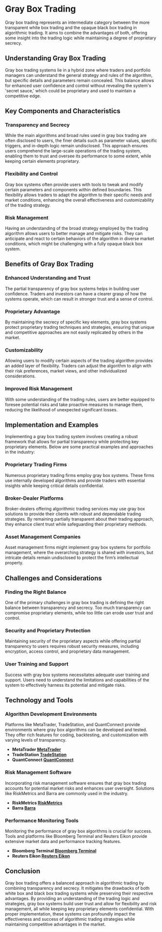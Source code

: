 # Gray Box Trading

Gray box trading represents an intermediate category between the more transparent white box trading and the opaque black box trading in algorithmic trading. It aims to combine the advantages of both, offering some insight into the trading logic while maintaining a degree of proprietary secrecy.

## Understanding Gray Box Trading

Gray box trading systems lie in a hybrid zone where traders and portfolio managers can understand the general strategy and rules of the algorithm, but specific details and parameters remain concealed. This balance allows for enhanced user confidence and control without revealing the system's 'secret sauce,' which could be proprietary and used to maintain a competitive edge.

## Key Components and Characteristics

### Transparency and Secrecy

While the main algorithms and broad rules used in gray box trading are often disclosed to users, the finer details such as parameter values, specific triggers, and in-depth logic remain undisclosed. This approach ensures users comprehend the large-scale operations of the trading system, enabling them to trust and oversee its performance to some extent, while keeping certain elements proprietary.

### Flexibility and Control

Gray box systems often provide users with tools to tweak and modify certain parameters and components within defined boundaries. This flexibility allows traders to adapt the algorithm to their specific needs and market conditions, enhancing the overall effectiveness and customizability of the trading strategy.

### Risk Management

Having an understanding of the broad strategy employed by the trading algorithm allows users to better manage and mitigate risks. They can anticipate and react to certain behaviors of the algorithm in diverse market conditions, which might be challenging with a fully opaque black box system.

## Benefits of Gray Box Trading

### Enhanced Understanding and Trust

The partial transparency of gray box systems helps in building user confidence. Traders and investors can have a clearer grasp of how the systems operate, which can result in stronger trust and a sense of control.

### Proprietary Advantage

By maintaining the secrecy of specific key elements, gray box systems protect proprietary trading techniques and strategies, ensuring that unique and competitive approaches are not easily replicated by others in the market.

### Customizability

Allowing users to modify certain aspects of the trading algorithm provides an added layer of flexibility. Traders can adjust the algorithm to align with their risk preferences, market views, and other individualized considerations.

### Improved Risk Management

With some understanding of the trading rules, users are better equipped to foresee potential risks and take proactive measures to manage them, reducing the likelihood of unexpected significant losses.

## Implementation and Examples

Implementing a gray box trading system involves creating a robust framework that allows for partial transparency while protecting key proprietary elements. Below are some practical examples and approaches in the industry:

### Proprietary Trading Firms

Numerous proprietary trading firms employ gray box systems. These firms use internally developed algorithms and provide traders with essential insights while keeping critical details confidential.

### Broker-Dealer Platforms

Broker-dealers offering algorithmic trading services may use gray box solutions to provide their clients with robust and dependable trading strategies. By remaining partially transparent about their trading approach, they enhance client trust while safeguarding their proprietary methods.

### Asset Management Companies

Asset management firms might implement gray box systems for portfolio management, where the overarching strategy is shared with investors, but intricate details remain undisclosed to protect the firm’s intellectual property.

## Challenges and Considerations

### Finding the Right Balance

One of the primary challenges in gray box trading is defining the right balance between transparency and secrecy. Too much transparency can compromise proprietary elements, while too little can erode user trust and control.

### Security and Proprietary Protection

Maintaining security of the proprietary aspects while offering partial transparency to users requires robust security measures, including encryption, access control, and proprietary data management.

### User Training and Support

Success with gray box systems necessitates adequate user training and support. Users need to understand the limitations and capabilities of the system to effectively harness its potential and mitigate risks.

## Technology and Tools

### Algorithm Development Environments

Platforms like MetaTrader, TradeStation, and QuantConnect provide environments where gray box algorithms can be developed and tested. They offer rich features for coding, backtesting, and customization with varying levels of transparency.

- **MetaTrader [MetaTrader](https://www.metatrader4.com/)**
- **TradeStation [TradeStation](https://www.tradestation.com/)**
- **QuantConnect [QuantConnect](https://www.quantconnect.com/)**

### Risk Management Software

Incorporating risk management software ensures that gray box trading accounts for potential market risks and enhances user oversight. Solutions like RiskMetrics and Barra are commonly used in the industry.

- **RiskMetrics [RiskMetrics](https://www.msci.com/riskmetrics)**
- **Barra [Barra](https://www.msci.com/analytics/barra)**

### Performance Monitoring Tools

Monitoring the performance of gray box algorithms is crucial for success. Tools and platforms like Bloomberg Terminal and Reuters Eikon provide extensive market data and performance tracking features.

- **Bloomberg Terminal [Bloomberg Terminal](https://www.bloomberg.com/professional/solution/bloomberg-terminal/)**
- **Reuters Eikon [Reuters Eikon](https://eikon.thomsonreuters.com/index.html)**

## Conclusion

Gray box trading offers a balanced approach in algorithmic trading by combining transparency and secrecy. It mitigates the drawbacks of both white box and black box trading systems while preserving their respective advantages. By providing an understanding of the trading logic and strategies, gray box systems build user trust and allow for flexibility and risk management, all while keeping key proprietary elements confidential. With proper implementation, these systems can profoundly impact the effectiveness and success of algorithmic trading strategies while maintaining competitive advantages in the market.